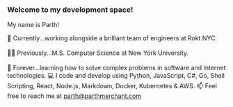 ### Welcome to my development space!

My name is Parth!

🚀 Currently...working alongside a brilliant team of engineers at Rokt NYC.<br><br>
👨‍💻 Previously...M.S. Computer Science at New York University.<br><br>
🤖 Forever...learning how to solve complex problems in software and Internet technologies.
💻 I code and develop using Python, JavaScript, C#, Go, Shell Scripting, React, Node.js, Markdown, Docker, Kubernetes & AWS.
📫 Feel free to reach me at parth@parthmerchant.com
